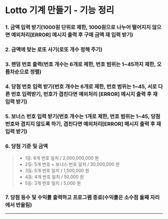 # Lotto 기계 만들기 - 기능 정리

### 1. 금액 입력 받기(1000원 단위로 제한, 1000원으로 나누어 떨어지지 않으면 예외처리[ERROR] 메시지 출력 후 구매 금액 재 입력 받기)

### 2. 금액에 맞는 로또 사기(로또 개수 정해 주기)

### 3. 랜덤 번호 출력(번호 개수는 6개로 제한, 번호 범위는 1~45까지 제한, 오름차순으로 정렬)

### 4. 당첨 번호 입력 받기(번호 개수는 6개로 제한, 번호 범위는 1~45, 서로 다른 번호 입력받기, 번호가 겹친다면 예외처리 [ERROR] 메시지 출력 후 재 입력 받기)

### 5. 보너스 번호 입력 받기(번호 개수는 1개로 제한, 번호 범위는 1~45, 당첨 번호와 겹치지 않도록 하기, 겹친다면 예외처리[ERROR] 메시지 출력 후 재 입력 받기)

### 6. 당첨 기준 및 금액

> * 1등: 6개 번호 일치 / 2,000,000,000 원
>* 2등: 5개 번호 + 보너스 번호 일치 / 30,000,000 원
>* 3등: 5개 번호 일치 / 1,500,000 원
>* 4등: 4개 번호 일치 / 50,000 원
>* 5등: 3개 번호 일치 / 5,000 원

### 7. 당첨 등수 및 수익률 출력하고 프로그램 종료(수익률은 소수점 둘째 자리에서 반올림)

---

